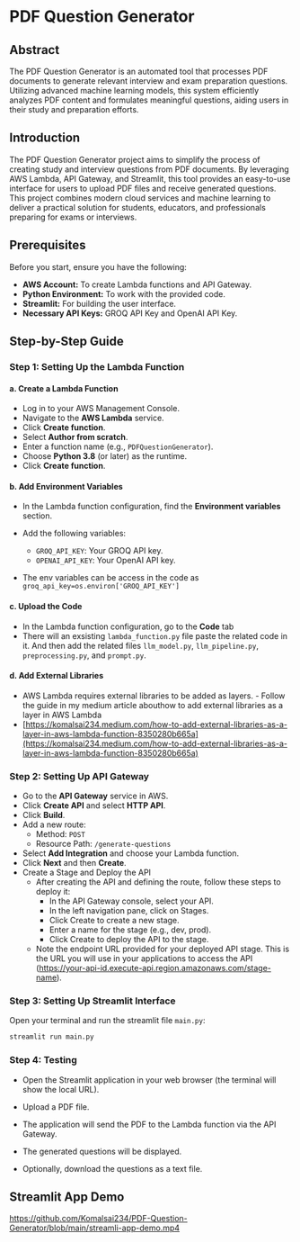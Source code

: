
# PDF Question Generator

## Abstract
The PDF Question Generator is an automated tool that processes PDF documents to generate relevant interview and exam preparation questions. Utilizing advanced machine learning models, this system efficiently analyzes PDF content and formulates meaningful questions, aiding users in their study and preparation efforts.

## Introduction
The PDF Question Generator project aims to simplify the process of creating study and interview questions from PDF documents. By leveraging AWS Lambda, API Gateway, and Streamlit, this tool provides an easy-to-use interface for users to upload PDF files and receive generated questions. This project combines modern cloud services and machine learning to deliver a practical solution for students, educators, and professionals preparing for exams or interviews.

## Prerequisites
Before you start, ensure you have the following:

- **AWS Account:** To create Lambda functions and API Gateway.
- **Python Environment:** To work with the provided code.
- **Streamlit:** For building the user interface.
- **Necessary API Keys:** GROQ API Key and OpenAI API Key.


## Step-by-Step Guide

### Step 1: Setting Up the Lambda Function

#### a. Create a Lambda Function
- Log in to your AWS Management Console.
- Navigate to the **AWS Lambda** service.
- Click **Create function**.
- Select **Author from scratch**.
- Enter a function name (e.g., `PDFQuestionGenerator`).
- Choose **Python 3.8** (or later) as the runtime.
- Click **Create function**.

#### b. Add Environment Variables

- In the Lambda function configuration, find the **Environment variables** section.

- Add the following variables:
   - `GROQ_API_KEY`: Your GROQ API key.
   - `OPENAI_API_KEY`: Your OpenAI API key.

- The env variables can be access in the code as `groq_api_key=os.environ['GROQ_API_KEY']`

#### c. Upload the Code
- In the Lambda function configuration, go to the **Code** tab
- There will an exsisting `lambda_function.py` file paste the related code in it. And then add the related files `llm_model.py`, `llm_pipeline.py`, `preprocessing.py`, and `prompt.py`.

#### d. Add External Libraries
- AWS Lambda requires external libraries to be added as layers. - Follow the guide in my medium article abouthow to add external libraries as a layer in AWS Lambda
- [https://komalsai234.medium.com/how-to-add-external-libraries-as-a-layer-in-aws-lambda-function-8350280b665a](https://komalsai234.medium.com/how-to-add-external-libraries-as-a-layer-in-aws-lambda-function-8350280b665a)


### Step 2: Setting Up API Gateway

- Go to the **API Gateway** service in AWS.
- Click **Create API** and select **HTTP API**.
- Click **Build**.
- Add a new route:
   - Method: `POST`
   - Resource Path: `/generate-questions`
- Select **Add Integration** and choose your Lambda function.
-  Click **Next** and then **Create**.
- Create a Stage and Deploy the API
    - After creating the API and defining the route, follow these steps to deploy it:
        - In the API Gateway console, select your API.
        - In the left navigation pane, click on Stages.
        - Click Create to create a new stage.
        - Enter a name for the stage (e.g., dev, prod).
        - Click Create to deploy the API to the stage.
    - Note the endpoint URL provided for your deployed API stage. This is the URL you will use in your applications to access the API (https://your-api-id.execute-api.region.amazonaws.com/stage-name).

### Step 3: Setting Up Streamlit Interface

Open your terminal and run the streamlit file  `main.py`:

```bash
streamlit run main.py
```
### Step 4: Testing
- Open the Streamlit application in your web browser (the terminal will show the local URL).

- Upload a PDF file.
- The application will send the PDF to the Lambda function via the API Gateway.
- The generated questions will be displayed.
- Optionally, download the questions as a text file.


## Streamlit App Demo

https://github.com/Komalsai234/PDF-Question-Generator/blob/main/streamli-app-demo.mp4